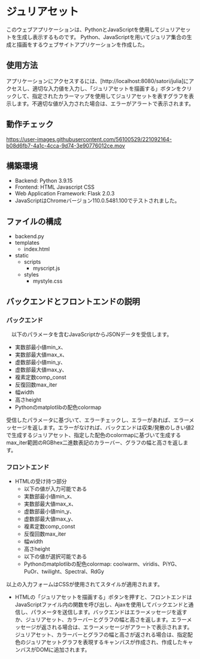 # ジュリアセット
このウェブアプリケーションは、PythonとJavaScriptを使用してジュリアセットを生成し表示するものです。
Python、JavaScriptを用いてジュリア集合の生成と描画をするウェブサイトアプリケーションを作成した。

## 使用方法

アプリケーションにアクセスするには、[http://localhost:8080/satori/julia]にアクセスし、適切な入力値を入力し、「ジュリアセットを描画する」ボタンをクリックして、指定されたカラーマップを使用してジュリアセットを表すグラフを表示します。不適切な値が入力された場合は、エラーがアラートで表示されます。

## 動作チェック

https://user-images.githubusercontent.com/56100529/221092164-b08d6fb7-4a1c-4cca-9d74-3e90776012ce.mov


## 構築環境

* Backend: Python 3.9.15
* Frontend: HTML Javascript CSS
* Web Application Framework: Flask 2.0.3
* JavaScriptはChromeバージョン110.0.5481.100でテストされました。

## ファイルの構成

  - backend.py
  - templates
    - index.html
  - static
    - scripts
        - myscript.js
    - styles
        - mystyle.css

## バックエンドとフロントエンドの説明

### バックエンド

　以下のパラメータを含むJavaScriptからJSONデータを受信します。
  - 実数部最小値min_x、
  - 実数部最大値max_x、
  - 虚数部最小値min_y、
  - 虚数部最大値max_y、
  - 複素定数comp_const
  - 反復回数max_iter
  - 幅width
  - 高さheight
  - Pythonのmatplotlibの配色colormap
  
 受信したパラメータに基づいて、エラーチェックし、エラーがあれば、エラーメッセージを返します。エラーがなければ、バックエンドは収束/発散のしきい値2で生成するジュリアセット、指定した配色のcolormapに基づいて生成するmax_iter範囲のRGBhex二進数表記のカラーバー、グラフの幅と高さを返します。

### フロントエンド

  - HTMLの受け持つ部分
    - 以下の値が入力可能である
    - 実数部最小値min_x、
    - 実数部最大値max_x、
    - 虚数部最小値min_y、
    - 虚数部最大値max_y、
    - 複素定数comp_const
    - 反復回数max_iter
    - 幅width
    - 高さheight
    - 以下の値が選択可能である
    - Pythonのmatplotlibの配色colormap: coolwarm、viridis、PiYG、PuOr、twilight、Spectral、RdGy

  以上の入力フォームはCSSが使用されてスタイルが適用されます。

  - HTMLの「ジュリアセットを描画する」ボタンを押すと、フロントエンドはJavaScriptファイル内の関数を呼び出し、Ajaxを使用してバックエンドと通信し、パラメータを送信します。バックエンドはエラーメッセージを返すか、ジュリアセット、カラーバーとグラフの幅と高さを返します。エラーメッセージが返される場合は、エラーメッセージがアラートで表示されます。ジュリアセット、カラーバーとグラフの幅と高さが返される場合は、指定配色のジュリアセットグラフを表現するキャンバスが作成され、作成したキャンバスがDOMに追加されます。




